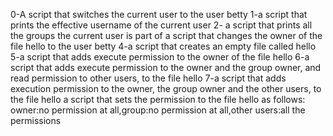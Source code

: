 0-A script that switches the current user to the user betty
1-a script that prints the effective username of the current user
2- a script that prints all the groups the current user is part of
a script that changes the owner of the file hello to the user betty
4-a script that creates an empty file called hello
5-a script that adds execute permission to the owner of the file hello
6-a script that adds execute permission to the owner and the group owner, and read permission to other users, to the file hello
7-a script that adds execution permission to the owner, the group owner and the other users, to the file hello
a script that sets the permission to the file hello as follows: owner:no permission at all,group:no permission at all,other users:all the permissions
